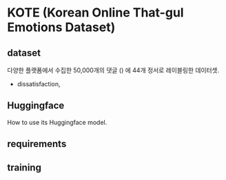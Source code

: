 # KOTE (Korean Online That-gul Emotions Dataset)

## dataset
다양한 플랫폼에서 수집한 50,000개의 댓글 () 에 44개 정서로 레이블링한 데이터셋.
  - dissatisfaction,

## Huggingface
How to use its Huggingface model.

## requirements

## training
